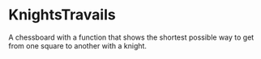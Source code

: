 # KnightsTravails
A chessboard with a function that shows the shortest possible way to get from one square to another with a knight.
